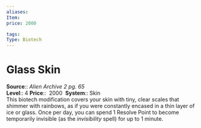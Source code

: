 ```yaml
---
aliases: 
Item:
price: 2000

tags: 
Type: Biotech
---
```


# Glass Skin

**Source**:: _Alien Archive 2 pg. 65_  
**Level**:: 4
**Price**::  2000 
**System**:: Skin  
This biotech modification covers your skin with tiny, clear scales that shimmer with rainbows, as if you were constantly encased in a thin layer of ice or glass. Once per day, you can spend 1 Resolve Point to become temporarily invisible (as the _invisibility_ spell) for up to 1 minute.
